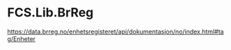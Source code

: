 # FCS.Lib.BrReg

https://data.brreg.no/enhetsregisteret/api/dokumentasjon/no/index.html#tag/Enheter
